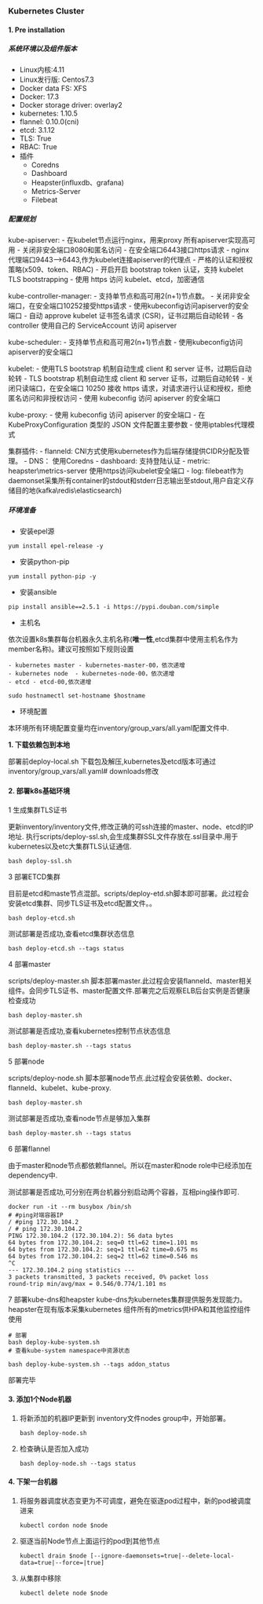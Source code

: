 ### Kubernetes Cluster 

#### 1. Pre installation

##### 系统环境以及组件版本

- Linux内核:4.11
- Linux发行版: Centos7.3
- Docker data FS: XFS
- Docker: 17.3
- Docker storage driver: overlay2
- kubernetes: 1.10.5
- flannel: 0.10.0(cni)
- etcd: 3.1.12
- TLS: True
- RBAC: True
- 插件
  - Coredns
  - Dashboard
  - Heapster(influxdb、grafana)
  - Metrics-Server
  - Filebeat

##### 配置规划

kube-apiserver:
    - 在kubelet节点运行nginx，用来proxy 所有apiserver实现高可用
    - 关闭非安全端口8080和匿名访问
    - 在安全端口6443接口https请求
    - nginx代理端口9443-->6443,作为kubelet连接apiserver的代理点
    - 严格的认证和授权策略(x509、token、RBAC)
    - 开启开启 bootstrap token 认证，支持 kubelet TLS bootstrapping
    - 使用 https 访问 kubelet、etcd，加密通信

kube-controller-manager:
    - 支持单节点和高可用2(n+1)节点数。
    - 关闭非安全端口，在安全端口10252接受https请求
    - 使用kubeconfig访问apiserver的安全端口
    - 自动 approve kubelet 证书签名请求 (CSR)，证书过期后自动轮转
    - 各controller 使用自己的 ServiceAccount 访问 apiserver

kube-scheduler:
    - 支持单节点和高可用2(n+1)节点数
    - 使用kubeconfig访问apiserver的安全端口

kubelet:
    - 使用TLS bootstrap 机制自动生成 client 和 server 证书，过期后自动轮转
    - TLS bootstrap 机制自动生成 client 和 server 证书，过期后自动轮转
    - 关闭只读端口，在安全端口 10250 接收 https 请求，对请求进行认证和授权，拒绝匿名访问和非授权访问
    - 使用 kubeconfig 访问 apiserver 的安全端口

kube-proxy:
    - 使用 kubeconfig 访问 apiserver 的安全端口
    - 在 KubeProxyConfiguration 类型的 JSON 文件配置主要参数
    - 使用iptables代理模式

集群插件:
    - flanneld: CNI方式使用kubernetes作为后端存储提供CIDR分配及管理。
    - DNS： 使用Coredns
    - dashboard: 支持登陆认证
    - metric: heapster\metrics-server 使用https访问kubelet安全端口
    - log: filebeat作为daemonset采集所有container的stdout和stderr日志输出至stdout,用户自定义存储目的地(kafka\redis\elasticsearch)

##### 环境准备


- 安装epel源

```shell
yum install epel-release -y
```
- 安装python-pip

```shell
yum install python-pip -y
```

- 安装ansible

```shell
pip install ansible==2.5.1 -i https://pypi.douban.com/simple
```

- 主机名

依次设置k8s集群每台机器永久主机名称(**唯一性**,etcd集群中使用主机名作为member名称)。建议可按照如下规则设置

    - kubernetes master - kubernetes-master-00，依次递增
    - kubernetes node  - kubernetes-node-00，依次递增
    - etcd - etcd-00,依次递增

```shell
sudo hostnamectl set-hostname $hostname
```

- 环境配置

本环境所有环境配置变量均在inventory/group_vars/all.yaml配置文件中.

**1. 下载依赖包到本地**

   部署前deploy-local.sh 下载包及解压,kubernetes及etcd版本可通过inventory/group_vars/all.yaml# downloads修改
   
#### 2. 部署k8s基础环境

1 生成集群TLS证书

  更新inventory/inventory文件,修改正确的可ssh连接的master、node、etcd的IP地址.
  执行scripts/deploy-ssl.sh,会生成集群SSL文件存放在.ssl目录中.用于kubernetes以及etc大集群TLS认证通信.

```shell
bash deploy-ssl.sh
```

3 部署ETCD集群

   目前是etcd和maste节点混部。scripts/deploy-etd.sh脚本即可部署。此过程会安装etcd集群、同步TLS证书及etcd配置文件。。

```shell
bash deploy-etcd.sh
```
   测试部署是否成功,查看etcd集群状态信息

```shell
bash deploy-etcd.sh --tags status 
```
   
4 部署master

   scripts/deploy-master.sh 脚本部署master.此过程会安装flanneld、master相关组件。会同步TLS证书、master配置文件.部署完之后观察ELB后台实例是否健康检查成功

```shell
bash deploy-master.sh
```

   测试部署是否成功,查看kubernetes控制节点状态信息

```shell
bash deploy-master.sh --tags status 
```
   
5 部署node

   scripts/deploy-node.sh 脚本部署node节点.此过程会安装依赖、docker、flanneld、kubelet、kube-proxy.
```shell
bash deploy-master.sh
```
   测试部署是否成功,查看node节点是够加入集群

```shell
bash deploy-master.sh --tags status 
```
   
6 部署flannel

   由于master和node节点都依赖flannel。所以在master和node role中已经添加在dependency中.

   测试部署是否成功,可分别在两台机器分别启动两个容器，互相ping操作即可.

```shell
docker run -it --rm busybox /bin/sh
# #ping对端容器IP
/ #ping 172.30.104.2
/ # ping 172.30.104.2
PING 172.30.104.2 (172.30.104.2): 56 data bytes
64 bytes from 172.30.104.2: seq=0 ttl=62 time=1.101 ms
64 bytes from 172.30.104.2: seq=1 ttl=62 time=0.675 ms
64 bytes from 172.30.104.2: seq=2 ttl=62 time=0.546 ms
^C
--- 172.30.104.2 ping statistics ---
3 packets transmitted, 3 packets received, 0% packet loss
round-trip min/avg/max = 0.546/0.774/1.101 ms
```

7 部署kube-dns和heapster
  kube-dns为kubernetes集群提供服务发现能力。heapster在现有版本采集kubernetes 组件所有的metrics供HPA和其他监控组件使用
  
```shell
# 部署
bash deploy-kube-system.sh 
# 查看kube-system namespace中资源状态

bash deploy-kube-system.sh --tags addon_status

```

部署完毕


#### 3. 添加1个Node机器

1. 将新添加的机器IP更新到 inventory文件nodes group中，开始部署。

    ```shell
    bash deploy-node.sh
    ```
2. 检查确认是否加入成功

    ```shell
    bash deploy-node.sh --tags status
    ```



#### 4. 下架一台机器

1. 将服务器调度状态变更为不可调度，避免在驱逐pod过程中，新的pod被调度进来

    ```shell
    kubectl cordon node $node
    ```
2. 驱逐当前Node节点上面运行的pod到其他节点

    ```shell
    kubectl drain $node [--ignore-daemonsets=true|--delete-local-data=true|--force=|true]
    ```
3. 从集群中移除
    ```shell
    kubectl delete node $node
    ```
    
    


